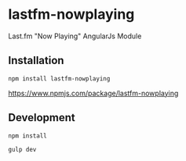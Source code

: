 # lastfm-nowplaying
Last.fm "Now Playing" AngularJs Module

## Installation

```
npm install lastfm-nowplaying
```
https://www.npmjs.com/package/lastfm-nowplaying

## Development

```
npm install
```

```
gulp dev
```
